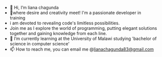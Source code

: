 - 👋 Hi, I’m liana chagunda
- 👀where desire and creativity meet! I'm a passionate developer in training
- i am devoted to revealing code's limitless possibilities.
- Join me as I explore the world of programming, putting elegant solutions together and gaining knowledge from each line.
- 🌱 I’m currently learning at the University of Malawi studying 'bachelor of science in computer science'
- 📫 How to reach me, you can email me @lianachagunda83@gmail.com


